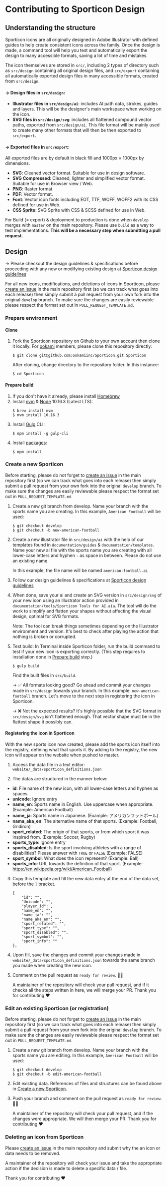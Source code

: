 # Contributing to Sporticon Design
## Understanding the structure
Sporticon icons are all originally designed in Adobe Illustrator with defined guides to help create consistent icons across the family. Once the design is made, a command tool will help you test and automatically export the design to many accessible formats, saving a lot of time and mistakes.

The icon themselves are stored in `src/`, including 2 types of directory such as `src/design` containing all original design files, and `src/export` containing all automatically exported design files in many accessible formats, created from `src/design`.

#### → Design files in `src/design`:
- **Illustrator files in `src/design/ai`**: includes AI  path data, strokes, guides and layers. This will be the designer's main workspace when working on the icon.
- **SVG files in `src/design/svg`**: includes all flattened  compound vector paths, exported from `src/design/ai`. This file format will be mainly used to create many other formats that will then be then exported to `src/export`.

#### → Exported files in `src/export`:
All exported files are by default in black fill and 1000px × 1000px by dimensions.

- **SVG**: Cleaned vector format. Suitable for use in design software.
- **SVG Compressed**: Cleaned, lighter and simplified vector format. Suitable for use in Browser view / Web.
- **PNG**: Raster format.
- **PDF**: Vector format.
- **Font**: Vector icon fonts including EOT, TTF, WOFF, WOFF2 with its CSS defined for use in Web.
- **CSS Sprite**: SVG Sprite with CSS & SCSS defined for use in Web.

For Build (= export) & deployment to production is done when `develop` merges with `master` on the main repository. Please use `build` as a way to test implementations.
**This will be a necessary step when submitting a pull request.**

## Design

→ Please checkout the design guidelines & specifications before proceeding with any new or modifying existing design at [Sporticon design guidelines](sporticon-design-guidelines.md)

For all new icons, modifications, and deletions of icons in Sporticon, please [create an issue](https://github.com/ookamiinc/Sporticon/issues/new) in the main repository first (so we can track what goes into each release) then simply submit a pull request from your own fork into the original `develop` branch. To make sure the changes are easily reviewable please respect the format set out in `PULL_REQUEST_TEMPLATE.md`.

### Prepare environment
#### Clone

1.  Fork the Sporticon repository on Github to your own account then clone it locally.
    For [ookami](https://github.com/ookamiinc) members, please clone this repository directly:
    ```
    $ git clone git@github.com:ookamiinc/Sporticon.git Sporticon
    ```
    After cloning, change directory to the repository folder. In this instance:
    ```
    $ cd Sporticon
    ```


#### Prepare build
1. If you don't have it already, please install [Homebrew](http://brew.sh/)
2. Install [nvm](https://github.com/nvm-sh/nvm) & [Node](https://nodejs.org/en/) 10.16.3 (Latest LTS):
    ```
    $ brew install nvm
    $ nvm install 10.16.3
    ```
3. Install [Gulp](https://gulpjs.com/) CLI:
    ```
    $ npm install -g gulp-cli
    ```
4. Install [packages](https://github.com/ookamiinc/Sporticon/blob/master/package.json):
    ```
    $ npm install
    ```

### Create a new Sporticon

Before starting, please do not forget to [create an issue](https://github.com/ookamiinc/Sporticon/issues/new) in the main repository first (so we can track what goes into each release) then simply submit a pull request from your own fork into the original `develop` branch. To make sure the changes are easily reviewable please respect the format set out in `PULL_REQUEST_TEMPLATE.md`.

1. Create a new git branch from develop. Name your branch with the sports name you are creating. In this example, `American Football` will be used:
    ```
    $ git checkout develop
    $ git checkout -b new-american-football
    ```

2. Create a new illustrator file in `src/design/ai` with the help of our templates found in `documentation/guides` & `documentation/templates`. Name your new ai file with the sports name you are creating with all lower-case letters and hyphen `-` as space in between. Please do not use an existing name.

    In this example, the file name will be named `american-football.ai`

3. Follow our design guidelines & specifications at [Sporticon design guidelines](sporticon-design-guidelines.md)

4. When done, save your ai and create an SVG version in `src/design/svg` of your new icon using an Illustrator action provided in `documentation/tools/Sporticon Tools for AI.aia`. The tool will do the work to simplify and flatten your shapes without affecting the visual design, optimal for SVG formats.

    Note: The tool can break things sometimes depending on the Illustrator environment and version. It's best to check after playing the action that nothing is broken or corrupted.

5. Test build: In Terminal inside Sporticon folder, run the build command to test if your new icon is exporting correctly. (This step requires to installation done in [Prepare build](#prepare-build) step.)
    ```
    $ gulp build
    ```
   Find the built files in `src/build`.

   → ✅ All formats looking good? Go ahead and commit your changes made in `src/design` towards your branch. In this example: `new-american-football` branch. Let's move to the next step in registering the icon in Sporticon.

   → ❌ Not the expected results? It's highly possible that the SVG format in `src/design/svg` isn't flattened enough. That vector shape must be in the flattest shape it possibly can.

#### Registering the icon in Sporticon

With the new sports icon now created, please add the sports icon itself into the registry, defining what that sports it. By adding to the registry, the new icon will appear on the website when pushed to master.

1. Access the data file in a text editor: `website/_data/sporticon_definitions.json`

2. The datas are structured in the manner below:
  - **id**: File name of the new icon, with all lower-case letters and hyphen as spaces.
  - **unicode**: Ignore entry
  - **name_en**: Sports name in English. Use uppercase when appropriate. (Example: American Football)
  - **name_ja**: Sports name in Japanese. (Example:  アメリカンフットボール)
  - **nama_aka_en**: The alternative name of that sports. (Example: Football, Gridiron)
  - **sport_related**: The origin of that sports, or from which sport it was inspired from. (Example: Soccer, Rugby)
  - **sports_type**: Ignore entry
  - **sports_disabled**: Is the sport involving athletes with a range of disabilities? Please answer with `TRUE` or `FALSE` (Example: FALSE)
  - **sport_symbol**: What does the icon represent? (Example: Ball)
  - **sports_info**: URL towards the definition of that sport. (Example: https://en.wikipedia.org/wiki/American_Football)


3. Copy this template and fill the new data entry at the end of the data set, before the `]` bracket.
    ```
    {
        "id": "",
        "Unicode": "",
        "player_id": ,
        "name_en": "",
        "name_ja": "",
        "name_aka_en": "",
        "sport_related": "",
        "sport_type": "",
        "sport_disabled": "",
        "sport_symbol": "",
        "sport_info": ""
    },
    ```

4. Upon fill, save the changes and commit your changes made in `website/_data/sporticon_definitions.json` towards the same branch you made when creating the new icon.

5. Comment on the pull request as `ready for review`. 👏🏽

    A maintainer of the repository will check your pull request, and if it checks all the steps written in here, we will merge your PR. Thank you for contributing ❤️

### Edit an existing Sporticon (or registration)

Before starting, please do not forget to [create an issue](https://github.com/ookamiinc/Sporticon/issues/new) in the main repository first (so we can track what goes into each release) then simply submit a pull request from your own fork into the original `develop` branch. To make sure the changes are easily reviewable please respect the format set out in `PULL_REQUEST_TEMPLATE.md`.

1. Create a new git branch from develop. Name your branch with the sports name you are editing. In this example, `American Football` will be used:
    ```
    $ git checkout develop
    $ git checkout -b edit-american-football
    ```

2. Edit existing data. References of files and structures can be found above in [Create a new Sporticon](#create-a-new-sporticon).

3. Push your branch and comment on the pull request as `ready for review`. 👏🏽

    A maintainer of the repository will check your pull request, and  if the changes were appropriate. We will then merge your PR. Thank you for contributing ❤️

### Deleting an icon from Sporticon

Please [create an issue](https://github.com/ookamiinc/Sporticon/issues/new) in the main repository and submit why the an icon or data needs to be removed.

A maintainer of the repository will check your issue and take the appropriate action if the decision is made to delete a specific data / file.

Thank you for contributing ❤️
